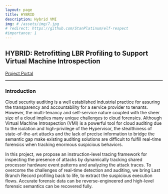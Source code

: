 ```yaml
---
layout: page
title: HYBRID
description: Hybrid VMI
img: # /assets/img/7.jpg
# redirect: https://github.com/StanPlatinum/elf-respect
#importance: 1
---
```


## HYBRID: Retrofitting LBR Profiling to Support Virtual Machine Introspection

[Project Portal](https://github.com/StanPlatinum/HYBRID)


***

### Introduction

Cloud security auditing is a well established industrial practice for assuring the transparency and accountability for a service provider to tenants. However, the multi-tenancy and self-service nature coupled with the sheer size of a cloud implies many unique challenges to cloud forensics.
Although Virtual Machine Introspection (VMI) is a powerful tool for cloud auditing due to the isolation and high-privilege of the Hypervisor, the stealthiness of state-of-the-art attacks and the lack of precise information to bridge the semantic gap make existing  auditing solutions are difficult to fulfill real-time forensics when tracking enormous suspicious behaviors.

In this project, we propose an instruction-level tracing framework for inspecting the presence of attacks by dynamically tracking shared processor hardware event patterns and analyzing the attack traces. To overcome the challenges of real-time detection and auditing, we bring Last Branch Record profiling back to life, to extract the suspicious execution flows. Accurate forensic data can be reverse-engineered and high-level forensic semantics can be recovered fully.
<!-- With the hardware assistance and software-based virtualization introspection, we show that the framework can provide an effective response to threats in different cases, thereby enabling a quick attack provenance for the auditing.  The evaluation shows that our prototype can be compatible with existing tools while introducing negligible performance penalties. -->